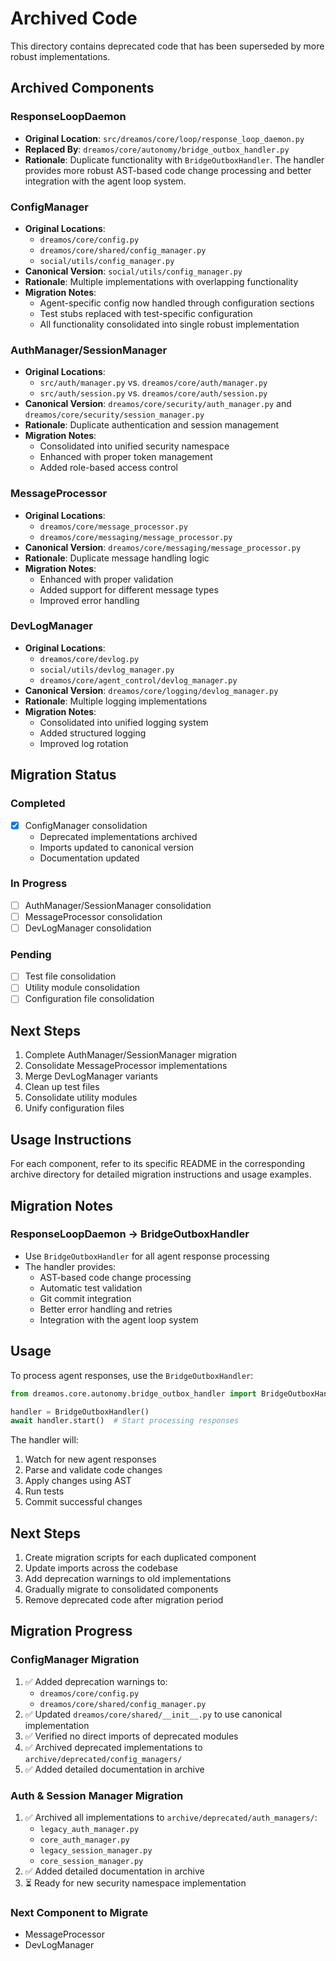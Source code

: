 # Archived Code

This directory contains deprecated code that has been superseded by more robust implementations.

## Archived Components

### ResponseLoopDaemon
- **Original Location**: `src/dreamos/core/loop/response_loop_daemon.py`
- **Replaced By**: `dreamos/core/autonomy/bridge_outbox_handler.py`
- **Rationale**: Duplicate functionality with `BridgeOutboxHandler`. The handler provides more robust AST-based code change processing and better integration with the agent loop system.

### ConfigManager
- **Original Locations**:
  - `dreamos/core/config.py`
  - `dreamos/core/shared/config_manager.py`
  - `social/utils/config_manager.py`
- **Canonical Version**: `social/utils/config_manager.py`
- **Rationale**: Multiple implementations with overlapping functionality
- **Migration Notes**:
  - Agent-specific config now handled through configuration sections
  - Test stubs replaced with test-specific configuration
  - All functionality consolidated into single robust implementation

### AuthManager/SessionManager
- **Original Locations**:
  - `src/auth/manager.py` vs. `dreamos/core/auth/manager.py`
  - `src/auth/session.py` vs. `dreamos/core/auth/session.py`
- **Canonical Version**: `dreamos/core/security/auth_manager.py` and `dreamos/core/security/session_manager.py`
- **Rationale**: Duplicate authentication and session management
- **Migration Notes**:
  - Consolidated into unified security namespace
  - Enhanced with proper token management
  - Added role-based access control

### MessageProcessor
- **Original Locations**:
  - `dreamos/core/message_processor.py`
  - `dreamos/core/messaging/message_processor.py`
- **Canonical Version**: `dreamos/core/messaging/message_processor.py`
- **Rationale**: Duplicate message handling logic
- **Migration Notes**:
  - Enhanced with proper validation
  - Added support for different message types
  - Improved error handling

### DevLogManager
- **Original Locations**:
  - `dreamos/core/devlog.py`
  - `social/utils/devlog_manager.py`
  - `dreamos/core/agent_control/devlog_manager.py`
- **Canonical Version**: `dreamos/core/logging/devlog_manager.py`
- **Rationale**: Multiple logging implementations
- **Migration Notes**:
  - Consolidated into unified logging system
  - Added structured logging
  - Improved log rotation

## Migration Status

### Completed
- [x] ConfigManager consolidation
  - Deprecated implementations archived
  - Imports updated to canonical version
  - Documentation updated

### In Progress
- [ ] AuthManager/SessionManager consolidation
- [ ] MessageProcessor consolidation
- [ ] DevLogManager consolidation

### Pending
- [ ] Test file consolidation
- [ ] Utility module consolidation
- [ ] Configuration file consolidation

## Next Steps

1. Complete AuthManager/SessionManager migration
2. Consolidate MessageProcessor implementations
3. Merge DevLogManager variants
4. Clean up test files
5. Consolidate utility modules
6. Unify configuration files

## Usage Instructions

For each component, refer to its specific README in the corresponding archive directory for detailed migration instructions and usage examples.

## Migration Notes

### ResponseLoopDaemon → BridgeOutboxHandler
- Use `BridgeOutboxHandler` for all agent response processing
- The handler provides:
  - AST-based code change processing
  - Automatic test validation
  - Git commit integration
  - Better error handling and retries
  - Integration with the agent loop system

## Usage

To process agent responses, use the `BridgeOutboxHandler`:

```python
from dreamos.core.autonomy.bridge_outbox_handler import BridgeOutboxHandler

handler = BridgeOutboxHandler()
await handler.start()  # Start processing responses
```

The handler will:
1. Watch for new agent responses
2. Parse and validate code changes
3. Apply changes using AST
4. Run tests
5. Commit successful changes

## Next Steps

1. Create migration scripts for each duplicated component
2. Update imports across the codebase
3. Add deprecation warnings to old implementations
4. Gradually migrate to consolidated components
5. Remove deprecated code after migration period

## Migration Progress

### ConfigManager Migration
1. ✅ Added deprecation warnings to:
   - `dreamos/core/config.py`
   - `dreamos/core/shared/config_manager.py`
2. ✅ Updated `dreamos/core/shared/__init__.py` to use canonical implementation
3. ✅ Verified no direct imports of deprecated modules
4. ✅ Archived deprecated implementations to `archive/deprecated/config_managers/`
5. ✅ Added detailed documentation in archive

### Auth & Session Manager Migration
1. ✅ Archived all implementations to `archive/deprecated/auth_managers/`:
   - `legacy_auth_manager.py`
   - `core_auth_manager.py`
   - `legacy_session_manager.py`
   - `core_session_manager.py`
2. ✅ Added detailed documentation in archive
3. ⏳ Ready for new security namespace implementation

### Next Component to Migrate
- MessageProcessor
- DevLogManager 